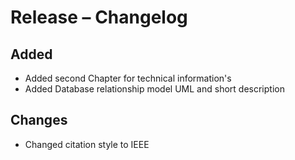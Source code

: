 # Release – Changelog

## Added

- Added second Chapter for technical information's
- Added Database relationship model UML and short description

## Changes

- Changed citation style to IEEE
